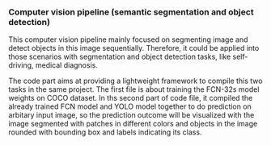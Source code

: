 ### Computer vision pipeline (semantic segmentation and object detection)

This computer vision pipeline mainly focused on segmenting image and detect objects in this image sequentially. Therefore, it could be applied into those scenarios with segmentation and object detection tasks, like self-driving, medical diagnosis.

The code part aims at providing a lightweight framework to compile this two tasks in the same project. The first file is about training the FCN-32s model weights on COCO dataset. In ths second part of code file, it compiled the already trained FCN model and YOLO model together to do prediction on arbitary input image, so the prediction outcome will be visualized with the image segmented with patches in different colors and objects in the image rounded with bounding box and labels indicating its class.
